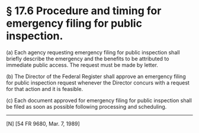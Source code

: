 # § 17.6   Procedure and timing for emergency filing for public inspection.

(a) Each agency requesting emergency filing for public inspection shall briefly describe the emergency and the benefits to be attributed to immediate public access. The request must be made by letter.


(b) The Director of the Federal Register shall approve an emergency filing for public inspection request whenever the Director concurs with a request for that action and it is feasible.


(c) Each document approved for emergency filing for public inspection shall be filed as soon as possible following processing and scheduling.



---

[N] [54 FR 9680, Mar. 7, 1989]




